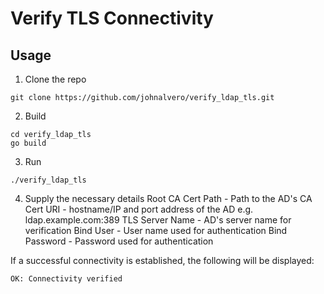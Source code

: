 # Verify TLS Connectivity

## Usage

1. Clone the repo
```
git clone https://github.com/johnalvero/verify_ldap_tls.git
```
2. Build
```
cd verify_ldap_tls
go build
```
3. Run
```
./verify_ldap_tls
```
4. Supply the necessary details
Root CA Cert Path - Path to the AD's CA Cert
URI - hostname/IP and port address of the AD e.g. ldap.example.com:389
TLS Server Name - AD's server name for verification
Bind User - User name used for authentication
Bind Password - Password used for authentication

If a successful connectivity is established, the following will be displayed:
```
OK: Connectivity verified
```
